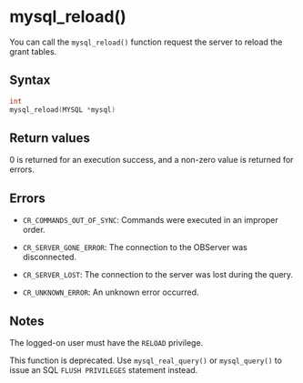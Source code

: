 mysql_reload() 
===================================

You can call the `mysql_reload()` function request the server to reload the grant tables. 

Syntax 
---------------------------

```c
int
mysql_reload(MYSQL *mysql)
```



Return values 
----------------------------------

0 is returned for an execution success, and a non-zero value is returned for errors.

Errors 
---------------------------

* `CR_COMMANDS_OUT_OF_SYNC`: Commands were executed in an improper order.

  

* `CR_SERVER_GONE_ERROR`: The connection to the OBServer was disconnected.

  

* `CR_SERVER_LOST`: The connection to the server was lost during the query.

  

* `CR_UNKNOWN_ERROR`: An unknown error occurred.

  




Notes 
--------------------------

The logged-on user must have the `RELOAD` privilege. 

This function is deprecated. Use `mysql_real_query()` or `mysql_query()` to issue an SQL `FLUSH PRIVILEGES` statement instead.
